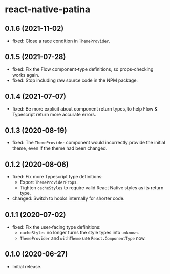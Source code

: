 # react-native-patina

## 0.1.6 (2021-11-02)

- fixed: Close a race condition in `ThemeProvider`.

## 0.1.5 (2021-07-28)

- fixed: Fix the Flow component-type definitions, so props-checking works again.
- fixed: Stop including raw source code in the NPM package.

## 0.1.4 (2021-07-07)

- fixed: Be more explicit about component return types, to help Flow & Typescript return more accurate errors.

## 0.1.3 (2020-08-19)

- fixed: The `ThemeProvider` component would incorrectly provide the initial theme, even if the theme had been changed.

## 0.1.2 (2020-08-06)

- fixed: Fix more Typescript type definitions:
  - Export `ThemeProviderProps`.
  - Tighten `cacheStyles` to require valid React Native styles as its return type.
- changed: Switch to hooks internally for shorter code.

## 0.1.1 (2020-07-02)

- fixed: Fix the user-facing type definitions:
  - `cacheStyles` no longer turns the style types into `unknown`.
  - `ThemeProvider` and `withTheme` use `React.ComponentType` now.

## 0.1.0 (2020-06-27)

- Initial release.
